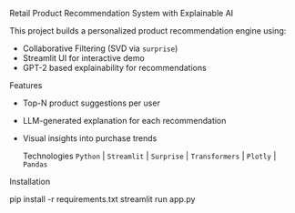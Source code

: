 
  Retail Product Recommendation System with Explainable AI

This project builds a personalized product recommendation engine using:
-  Collaborative Filtering (SVD via `surprise`)
-  Streamlit UI for interactive demo
-  GPT-2 based explainability for recommendations

  Features
- Top-N product suggestions per user
- LLM-generated explanation for each recommendation
- Visual insights into purchase trends

  Technologies
`Python` | `Streamlit` | `Surprise` | `Transformers` | `Plotly` | `Pandas`

 Installation

pip install -r requirements.txt
streamlit run app.py
